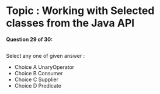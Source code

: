Topic : Working with Selected classes from the Java API
=======================================================
**Question 29 of 30:**
```

```

Select any one of given answer :
- Choice A UnaryOperator<T>
- Choice B Consumer<T>
- Choice C Supplier<T>
- Choice D Predicate<T>

